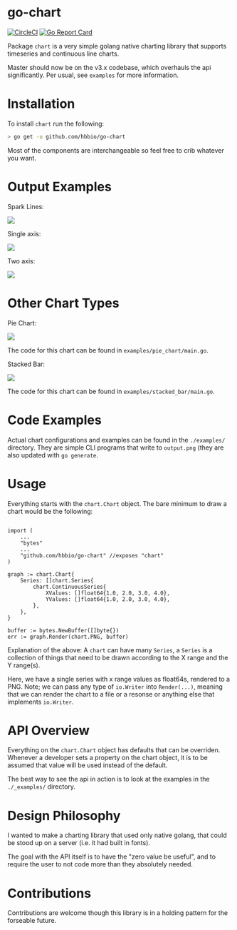 # go-chart

[![CircleCI](https://circleci.com/gh/hbbio/go-chart.svg?style=svg)](https://circleci.com/gh/hbbio/go-chart) [![Go Report Card](https://goreportcard.com/badge/github.com/hbbio/go-chart)](https://goreportcard.com/report/github.com/hbbio/go-chart)

Package `chart` is a very simple golang native charting library that supports timeseries and continuous line charts.

Master should now be on the v3.x codebase, which overhauls the api significantly. Per usual, see `examples` for more information.

# Installation

To install `chart` run the following:

```bash
> go get -u github.com/hbbio/go-chart
```

Most of the components are interchangeable so feel free to crib whatever you want.

# Output Examples

Spark Lines:

![](https://raw.githubusercontent.com/hbbio/go-chart/master/_images/tvix_ltm.png)

Single axis:

![](https://raw.githubusercontent.com/hbbio/go-chart/master/_images/goog_ltm.png)

Two axis:

![](https://raw.githubusercontent.com/hbbio/go-chart/master/_images/two_axis.png)

# Other Chart Types

Pie Chart:

![](https://raw.githubusercontent.com/hbbio/go-chart/master/_images/pie_chart.png)

The code for this chart can be found in `examples/pie_chart/main.go`.

Stacked Bar:

![](https://raw.githubusercontent.com/hbbio/go-chart/master/_images/stacked_bar.png)

The code for this chart can be found in `examples/stacked_bar/main.go`.

# Code Examples

Actual chart configurations and examples can be found in the `./examples/` directory. They are simple CLI programs that write to `output.png` (they are also updated with `go generate`.

# Usage

Everything starts with the `chart.Chart` object. The bare minimum to draw a chart would be the following:

```golang

import (
    ...
    "bytes"
    ...
    "github.com/hbbio/go-chart" //exposes "chart"
)

graph := chart.Chart{
    Series: []chart.Series{
        chart.ContinuousSeries{
            XValues: []float64{1.0, 2.0, 3.0, 4.0},
            YValues: []float64{1.0, 2.0, 3.0, 4.0},
        },
    },
}

buffer := bytes.NewBuffer([]byte{})
err := graph.Render(chart.PNG, buffer)
```

Explanation of the above: A `chart` can have many `Series`, a `Series` is a collection of things that need to be drawn according to the X range and the Y range(s).

Here, we have a single series with x range values as float64s, rendered to a PNG. Note; we can pass any type of `io.Writer` into `Render(...)`, meaning that we can render the chart to a file or a resonse or anything else that implements `io.Writer`.

# API Overview

Everything on the `chart.Chart` object has defaults that can be overriden. Whenever a developer sets a property on the chart object, it is to be assumed that value will be used instead of the default.

The best way to see the api in action is to look at the examples in the `./_examples/` directory.

# Design Philosophy

I wanted to make a charting library that used only native golang, that could be stood up on a server (i.e. it had built in fonts).

The goal with the API itself is to have the "zero value be useful", and to require the user to not code more than they absolutely needed.

# Contributions

Contributions are welcome though this library is in a holding pattern for the forseable future.
